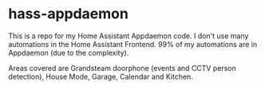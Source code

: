 # hass-appdaemon
This is a repo for my Home Assistant Appdaemon code.
I don't use many automations in the Home Assistant Frontend. 99% of my automations are in Appdaemon (due to the complexity).

Areas covered are Grandsteam doorphone (events and CCTV person detection), House Mode, Garage, Calendar and Kitchen.
